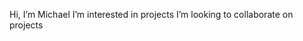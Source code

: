 Hi, I’m Michael
 I’m interested in projects
 I’m looking to collaborate on projects
<!---
gonzmichael/gonzmichael is a ✨ special ✨ repository because its `README.md` (this file) appears on your GitHub profile.
You can click the Preview link to take a look at your changes.
--->
